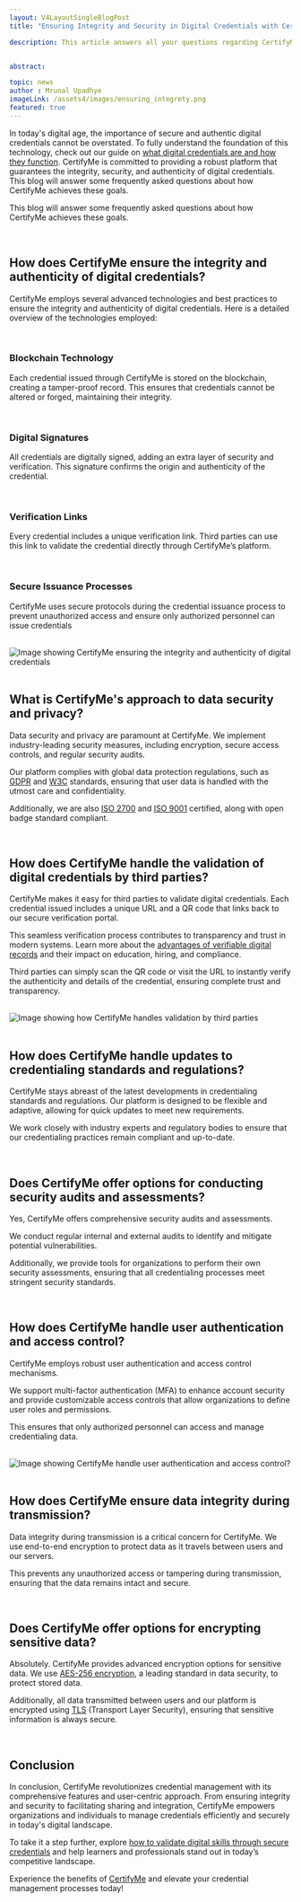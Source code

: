 ```yaml
---
layout: V4LayoutSingleBlogPost
title: "Ensuring Integrity and Security in Digital Credentials with CertifyMe"

description: This article answers all your questions regarding CertifyMe's comprehensive approach to data security, user authentication and compliance with industry standards. 


abstract: 

topic: news
author : Mrunal Upadhye
imageLink: /assets4/images/ensuring_integrety.png
featured: true
---
```


In today's digital age, the importance of secure and authentic digital credentials cannot be overstated.  To fully understand the foundation of this technology, check out our guide on [what digital credentials are and how they function](https://www.certifyme.online/blog/What-is-a-Digital-Credential.html). CertifyMe is committed to providing a robust platform that guarantees the integrity, security, and authenticity of digital credentials. This blog will answer some frequently asked questions about how CertifyMe achieves these goals.

This blog will answer some frequently asked questions about how CertifyMe achieves these goals.

<br>

## How does CertifyMe ensure the integrity and authenticity of digital credentials?

CertifyMe employs several advanced technologies and best practices to ensure the integrity and authenticity of digital credentials. Here is a detailed overview of the technologies employed:

<br>

### Blockchain Technology

Each credential issued through CertifyMe is stored on the blockchain, creating a tamper-proof record. This ensures that credentials cannot be altered or forged, maintaining their integrity.

<br>

### Digital Signatures

All credentials are digitally signed, adding an extra layer of security and verification. This signature confirms the origin and authenticity of the credential.

<br>

### Verification Links

Every credential includes a unique verification link. Third parties can use this link to validate the credential directly through CertifyMe’s platform.

<br>

### Secure Issuance Processes

CertifyMe uses secure protocols during the credential issuance process to prevent unauthorized access and ensure only authorized personnel can issue credentials

<br>

<img class="img-fluid r-16" src="/img/blog/How does CertifyMe-authenticity-of-digital-credentials.png" alt="Image showing CertifyMe ensuring the integrity and authenticity of digital credentials" style="display: block; margin: 0 auto;">

<br>

## What is CertifyMe's approach to data security and privacy?

Data security and privacy are paramount at CertifyMe. We implement industry-leading security measures, including encryption, secure access controls, and regular security audits.

Our platform complies with global data protection regulations, such as <a href="https://gdpr.eu/what-is-gdpr/">GDPR</a> and <a href="https://www.w3.org/standards/about/">W3C</a> standards, ensuring that user data is handled with the utmost care and confidentiality. 

Additionally, we are also <a href="https://www.isms.online/iso-27001/certification/">ISO 2700</a> and <a href="https://asq.org/quality-resources/iso-9001">ISO 9001</a> certified, along with open badge standard compliant.

<br>

## How does CertifyMe handle the validation of digital credentials by third parties?

CertifyMe makes it easy for third parties to validate digital credentials. Each credential issued includes a unique URL and a QR code that links back to our secure verification portal. 

This seamless verification process contributes to transparency and trust in modern systems. Learn more about the [advantages of verifiable digital records](https://www.certifyme.online/blog/Effective%20Advantages%20of%20Verifiable%20Digital%20Records.html) and their impact on education, hiring, and compliance.

Third parties can simply scan the QR code or visit the URL to instantly verify the authenticity and details of the credential, ensuring complete trust and transparency.
 
<br>

<img class="img-fluid r-16" src="/img/blog/How does CertifyMe handle the validation of digital credentials-by-third-parties.png" alt="Image showing how CertifyMe handles validation by third parties" style="display: block; margin: 0 auto;">

<br>

## How does CertifyMe handle updates to credentialing standards and regulations?

CertifyMe stays abreast of the latest developments in credentialing standards and regulations. Our platform is designed to be flexible and adaptive, allowing for quick updates to meet new requirements.

We work closely with industry experts and regulatory bodies to ensure that our credentialing practices remain compliant and up-to-date.
 
<br>

## Does CertifyMe offer options for conducting security audits and assessments?

Yes, CertifyMe offers comprehensive security audits and assessments.

We conduct regular internal and external audits to identify and mitigate potential vulnerabilities. 

Additionally, we provide tools for organizations to perform their own security assessments, ensuring that all credentialing processes meet stringent security standards.
 
<br>

## How does CertifyMe handle user authentication and access control?

CertifyMe employs robust user authentication and access control mechanisms. 

We support multi-factor authentication (MFA) to enhance account security and provide customizable access controls that allow organizations to define user roles and permissions. 

This ensures that only authorized personnel can access and manage credentialing data.
 
<br>

<img class="img-fluid r-16" src="/img/blog/How-does-CertifyMe-handle-user-authentication-and-access-control.png" alt="Image showing CertifyMe handle user authentication and access control?" style="display: block; margin: 0 auto;">

<br>

## How does CertifyMe ensure data integrity during transmission?

Data integrity during transmission is a critical concern for CertifyMe. We use end-to-end encryption to protect data as it travels between users and our servers. 

This prevents any unauthorized access or tampering during transmission, ensuring that the data remains intact and secure.

<br>

## Does CertifyMe offer options for encrypting sensitive data?

Absolutely. CertifyMe provides advanced encryption options for sensitive data. 
We use <a href="https://www.progress.com/blogs/use-aes-256-encryption-secure-data">AES-256 encryption</a>, a leading standard in data security, to protect stored data. 

Additionally, all data transmitted between users and our platform is encrypted using <a href="https://www.cloudflare.com/learning/ssl/transport-layer-security-tls/#:~:text=Transport%20Layer%20Security%2C%20or%20TLS,web%20browsers%20loading%20a%20website.">TLS</a> (Transport Layer Security), ensuring that sensitive information is always secure.

<br>

## Conclusion

In conclusion, CertifyMe revolutionizes credential management with its comprehensive features and user-centric approach. From ensuring integrity and security to facilitating sharing and integration, CertifyMe empowers organizations and individuals to manage credentials efficiently and securely in today's digital landscape.

To take it a step further, explore [how to validate digital skills through secure credentials](https://www.certifyme.online/blog/How-to-validate-Digital-Skills.html) and help learners and professionals stand out in today’s competitive landscape.

Experience the benefits of <a href="https://www.certifyme.online/">CertifyMe</a> and elevate your credential management processes today!
